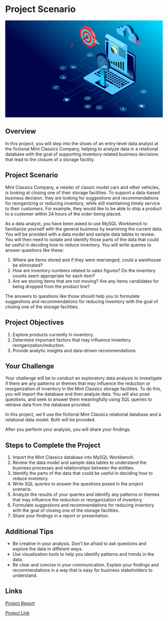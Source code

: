 # Project Scenario

![Project Scenerio](images\image.png)

## Overview

In this project, you will step into the shoes of an entry-level data analyst at the fictional Mint Classics Company, helping to analyze data in a relational database with the goal of supporting inventory-related business decisions that lead to the closure of a storage facility.

## Project Scenario

Mint Classics Company, a retailer of classic model cars and other vehicles, is looking at closing one of their storage facilities. To support a data-based business decision, they are looking for suggestions and recommendations for reorganizing or reducing inventory, while still maintaining timely service to their customers. For example, they would like to be able to ship a product to a customer within 24 hours of the order being placed.

As a data analyst, you have been asked to use MySQL Workbench to familiarize yourself with the general business by examining the current data. You will be provided with a data model and sample data tables to review. You will then need to isolate and identify those parts of the data that could be useful in deciding how to reduce inventory. You will write queries to answer questions like these:

1. Where are items stored and if they were rearranged, could a warehouse be eliminated?
2. How are inventory numbers related to sales figures? Do the inventory counts seem appropriate for each item?
3. Are we storing items that are not moving? Are any items candidates for being dropped from the product line?

The answers to questions like those should help you to formulate suggestions and recommendations for reducing inventory with the goal of closing one of the storage facilities.

## Project Objectives

1. Explore products currently in inventory.
2. Determine important factors that may influence inventory reorganization/reduction.
3. Provide analytic insights and data-driven recommendations.

## Your Challenge

Your challenge will be to conduct an exploratory data analysis to investigate if there are any patterns or themes that may influence the reduction or reorganization of inventory in the Mint Classics storage facilities. To do this, you will import the database and then analyze data. You will also pose questions, and seek to answer them meaningfully using SQL queries to retrieve data from the database provided.

In this project, we'll use the fictional Mint Classics relational database and a relational data model. Both will be provided.

After you perform your analysis, you will share your findings.

## Steps to Complete the Project

1. Import the Mint Classics database into MySQL Workbench.
2. Review the data model and sample data tables to understand the business processes and relationships between the entities.
3. Identify the parts of the data that could be useful in deciding how to reduce inventory.
4. Write SQL queries to answer the questions posed in the project scenario.
5. Analyze the results of your queries and identify any patterns or themes that may influence the reduction or reorganization of inventory.
6. Formulate suggestions and recommendations for reducing inventory with the goal of closing one of the storage facilities.
7. Share your findings in a report or presentation.

## Additional Tips

- Be creative in your analysis. Don't be afraid to ask questions and explore the data in different ways.
- Use visualization tools to help you identify patterns and trends in the data.
- Be clear and concise in your communication. Explain your findings and recommendations in a way that is easy for business stakeholders to understand.

## Links

[Project Report](Project_Report.md)

[Project Link](https://www.coursera.org/projects/showcase-analyze-data-model-car-database-mysql-workbench)
